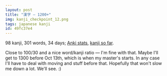 ```yaml
---
layout: post
title: "漢字 — 1200+"
img: kanji_checkpoint_12.png
tags: japanese kanji
id: 49fc37e4
---
```


98 kanji, 301 words, 34 days; [Anki stats](static/img/blog/anki_stats_140911.png), [kanji so far](static/dl/kanji_checkpoint_12).

Close to 100/30 and a nice word/kanji ratio — I'm fine with that. Maybe I'll get to 1300 before Oct 13th, which is when my master's starts. In any case I'll have to deal with moving and stuff before that. Hopefully that won't slow me down a lot. We'll see. :)